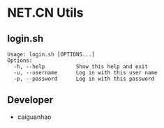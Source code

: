 NET.CN Utils
============

login.sh
--------
    Usage: login.sh [OPTIONS...]
    Options:
      -h, --help          Show this help and exit
      -u, --username      Log in with this user name
      -p, --password      Log in with this password

Developer
---------
* caiguanhao
